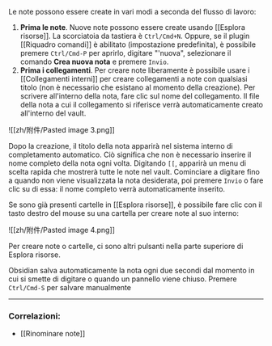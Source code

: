 Le note possono essere create in vari modi a seconda del flusso di lavoro:

1. **Prima le note**. Nuove note possono essere create usando [[Esplora risorse]]. La scorciatoia da tastiera è `Ctrl/Cmd+N`. Oppure, se il plugin [[Riquadro comandi]] è abilitato (impostazione predefinita), è possibile premere `Ctrl/Cmd-P` per aprirlo, digitare "'nuova", selezionare il comando **Crea nuova nota** e premere `Invio`.
2. **Prima i collegamenti**. Per creare note liberamente è possibile usare i [[Collegamenti interni]] per creare collegamenti a note con qualsiasi titolo (non è necessario che esistano al momento della creazione). Per scrivere all'interno della nota, fare clic sul nome del collegamento. Il file della nota a cui il collegamento si riferisce verrà automaticamente creato all'interno del vault.

![[zh/附件/Pasted image 3.png]]

Dopo la creazione, il titolo della nota apparirà nel sistema interno di completamento automatico. Ciò significa che non è necessario inserire il nome completo della nota ogni volta. Digitando `[[`, apparirà un menu di scelta rapida che mostrerà tutte le note nel vault. Cominciare a digitare fino a quando non viene visualizzata la nota desiderata, poi premere `Invio` o fare clic su di essa: il nome completo verrà automaticamente inserito.

Se sono già presenti cartelle in [[Esplora risorse]], è possibile fare clic con il tasto destro del mouse su una cartella per creare note al suo interno:

![[zh/附件/Pasted image 4.png]]

Per creare note o cartelle, ci sono altri pulsanti nella parte superiore di Esplora risorse.

Obsidian salva automaticamente la nota ogni due secondi dal momento in cui si smette di digitare o quando un pannello viene chiuso. Premere `Ctrl/Cmd-S` per salvare manualmente

---

### Correlazioni:

- [[Rinominare note]]
